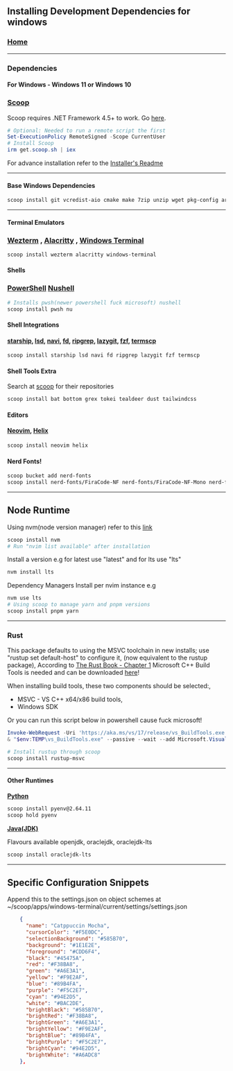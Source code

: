 ## Installing Development Dependencies for windows

### [Home](https://github.com/directormac/dotfiles "Home")

---

### Dependencies

#### For Windows - Windows 11 or Windows 10

### [Scoop](http://scoop.sh "Scoop Homepage")

Scoop requires .NET Framework 4.5+ to work. Go [here](https://microsoft.com/net/download "Download link").

```powershell
# Optional: Needed to run a remote script the first
Set-ExecutionPolicy RemoteSigned -Scope CurrentUser
# Install Scoop
irm get.scoop.sh | iex
```

For advance installation refer to the [Installer's Readme](https://github.com/ScoopInstaller/Install#readme)

---

#### Base Windows Dependencies

```sh
scoop install git vcredist-aio cmake make 7zip unzip wget pkg-config aria2 dotter tree-sitter
```

---

#### Terminal Emulators

### [Wezterm](https://github.com/wez/wezterm) , [Alacritty](https://github.com/alacritty/alacritty) , [Windows Terminal](https://github.com/microsoft/terminal)

```sh
scoop install wezterm alacritty windows-terminal
```

#### Shells

### [PowerShell](https://github.com/PowerShell/PowerShell) [Nushell](https://github.com/nushell/nushell)

```sh
# Installs pwsh(newer powershell fuck microsoft) nushell
scoop install pwsh nu

```

#### Shell Integrations

#### [starship](https://github.com/starship/starship), [lsd](https://github.com/lsd-rs/lsd), [navi](https://github.com/denisidoro/navi), [fd](https://github.com/sharkdp/fd), [ripgrep](https://github.com/BurntSushi/ripgrep), [lazygit](https://github.com/jesseduffield/lazygit), [fzf]("https://github.com/junegunn/fzf), [termscp](https://github.com/veeso/termscp)

```sh
scoop install starship lsd navi fd ripgrep lazygit fzf termscp
```

#### Shell Tools Extra

Search at [scoop](https://scoop.sh) for their repositories

```sh
scoop install bat bottom grex tokei tealdeer dust tailwindcss
```

#### Editors

#### [Neovim](https://github.com/neovim/neovim), [Helix](https://github.com/helix-editor/helix)

```sh
scoop install neovim helix
```

#### Nerd Fonts!

```sh
scoop bucket add nerd-fonts
scoop install nerd-fonts/FiraCode-NF nerd-fonts/FiraCode-NF-Mono nerd-fonts/Firacode-NF-Propo nerd-fonts/FiraCode

```

---

## Node Runtime

Using nvm(node version manager) refer to this [link](https://github.com/coreybutler/nvm-windows)

```sh
scoop install nvm
# Run "nvim list available" after installation
```

Install a version e.g for latest use "latest" and for lts use "lts"

```sh
nvm install lts
```

Dependency Managers Install per nvim instance e.g

```sh
nvm use lts
# Using scoop to manage yarn and pnpm versions
scoop install pnpm yarn
```

---

### Rust

This package defaults to using the MSVC toolchain in new installs; use \"rustup set default-host\" to configure it,
(now equivalent to the rustup package),
According to [The Rust Book - Chapter 1](https://doc.rust-lang.org/book/ch01-01-installation.html#installing-rustup-on-windows)
Microsoft C++ Build Tools is needed and can be downloaded <a href="https://visualstudio.microsoft.com/visual-cpp-build-tools/">here</a>!

When installing build tools, these two components should be selected:,

- MSVC - VS C++ x64/x86 build tools,
- Windows SDK

Or you can run this script below in powershell cause fuck microsoft!

```powershell
Invoke-WebRequest -Uri 'https://aka.ms/vs/17/release/vs_BuildTools.exe' -OutFile "$env:TEMP\vs_BuildTools.exe"
& "$env:TEMP\vs_BuildTools.exe" --passive --wait --add Microsoft.VisualStudio.Workload.VCTools --includeRecommended --remove Microsoft.VisualStudio.Component.VC.CMake.Project
```

```sh
# Install rustup through scoop
scoop install rustup-msvc
```

---

#### Other Runtimes

**[Python](https://pyenv-win.github.io/pyenv-win/)**

```sh
scoop install pyenv@2.64.11
scoop hold pyenv
```

**[Java(JDK)](https://jdk.java.net/)**

Flavours available openjdk, oraclejdk, oraclejdk-lts

```sh
scoop install oraclejdk-lts
```

---

## Specific Configuration Snippets

Append this to the settings.json on object schemes at ~/scoop/apps/windows-terminal/current/settings/settings.json

```json
    {
      "name": "Catppuccin Mocha",
      "cursorColor": "#F5E0DC",
      "selectionBackground": "#585B70",
      "background": "#1E1E2E",
      "foreground": "#CDD6F4",
      "black": "#45475A",
      "red": "#F38BA8",
      "green": "#A6E3A1",
      "yellow": "#F9E2AF",
      "blue": "#89B4FA",
      "purple": "#F5C2E7",
      "cyan": "#94E2D5",
      "white": "#BAC2DE",
      "brightBlack": "#585B70",
      "brightRed": "#F38BA8",
      "brightGreen": "#A6E3A1",
      "brightYellow": "#F9E2AF",
      "brightBlue": "#89B4FA",
      "brightPurple": "#F5C2E7",
      "brightCyan": "#94E2D5",
      "brightWhite": "#A6ADC8"
    },
```

